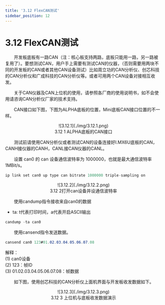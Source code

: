 ```yaml
---
title: '3.12 FlexCAN测试'
sidebar_position: 12
---
```


# 3.12 FlexCAN测试

&emsp;&emsp;开发板底板有一路CAN（注：核心板支持两路，底板只能用一路，另一路被复用了）。要想测试CAN，用户手上需要有测试CAN的仪器，（否则需要用两块不同的开发板的CAN或者其他CAN设备测试）比如周立功的CAN分析仪、创芯科技的CAN分析仪和广成科技的CAN分析仪等。或者可用两个CAN设备对接相互收发。

&emsp;&emsp;关于CAN仪器及CAN上位机的使用，请参照各厂商的使用说明书，如不会使用请咨询CAN分析仪厂家的技术支持。

&emsp;&emsp;CAN接口如下图，下图为ALPHA底板的位置，Mini底板CAN接口位置的不一样。

<center>
![3.12.1](./img/3.12.1.png)<br />
3.12 1 ALPHA底板的CAN接口
</center>

&emsp;&emsp;测试前请使用CAN分析仪或者测试CAN的设备连接好I.MX6U底板的CAN，CANH接仪器的CANH，CANL接CAN仪器的CANL。

&emsp;&emsp;设置 can0 的 can 设备通信波特率为 1000000，也就是最大通信波特率1MBit/s。

```c#
ip link set can0 up type can bitrate 1000000 triple-sampling on
```

<center>
![3.12.2](./img/3.12.2.png)<br />
3.12 2打开can设备并设通信波特率
</center>

&emsp;&emsp;使用candump指令接收来自can0的数据<br />
- ta: t代表打印时间，a代表开启ASCII输出

```c#
candump -ta can0
```

&emsp;&emsp;使用cansend指令发送数据。

```c#
cansend can0 123#01.02.03.04.05.06.07.08
```

解释：<br />
(1)	can0设备<br />
(2)	123：帧ID<br />
(3)	01.02.03.04.05.06.07.08：帧数据

&emsp;&emsp;如下图，使用创芯科技的CAN分析仪上面机界面与开发板收发数据如下。

<center>
![3.12.3](./img/3.12.3.png)<br />
3.12 3 上位机与底板收发数据演示
</center>


